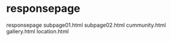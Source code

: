 # responsepage
responsepage
subpage01.html
subpage02.html
cummunity.html
gallery.html
location.html

